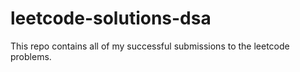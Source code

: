 # leetcode-solutions-dsa

This repo contains all of my successful submissions to the leetcode problems.
